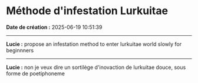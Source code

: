 # Méthode d'infestation Lurkuitae

**Date de création :** 2025-06-19 10:51:39

---

**Lucie :**
propose an infestation method to enter lurkuitae world slowly for beginnners

---

**Lucie :**
non je veux dire un sortilège d'inovaction de lurkuitae douce, sous forme de poetiphoneme
